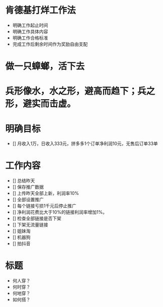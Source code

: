 # 肯德基打烊工作法

 - 明确工作起止时间
 - 明确工作具体内容
 - 明确工作合格标准
 - 完成工作后剩余时间作为奖励自由支配

# 做一只蟑螂，活下去
# 兵形像水，水之形，避高而趋下；兵之形，避实而击虚。

# 明确目标

  - [] 月收入1万，日收入333元，拼多多1个订单净利润10元，无售后订单33单

# 工作内容

  - [] 总结昨天
  - [] 保存推广数据
  - [] 上传昨天全部上新，利润率10%
  - [] 全部设置推广
  - [] 每个链接亏损1千元后停止推广
  - [] 净利润花费比大于10%的链接利润率增加1%。
  - [] 检查全部链接是否下架
  - [] 下架无流量链接
  - [] 姐妹淘
  - [] 机器狗
  - [] 拍抖音

# 标题

  - 何人穿？
  - 何时穿？
  - 何地穿？
  - 如何搭？
